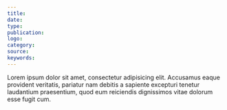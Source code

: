 ```yaml
---
title: 
date: 
type: 
publication: 
logo: 
category: 
source: 
keywords: 
---
```


Lorem ipsum dolor sit amet, consectetur adipisicing elit. Accusamus eaque provident veritatis, pariatur nam debitis a sapiente excepturi tenetur laudantium praesentium, quod eum reiciendis dignissimos vitae dolorum esse fugit cum.